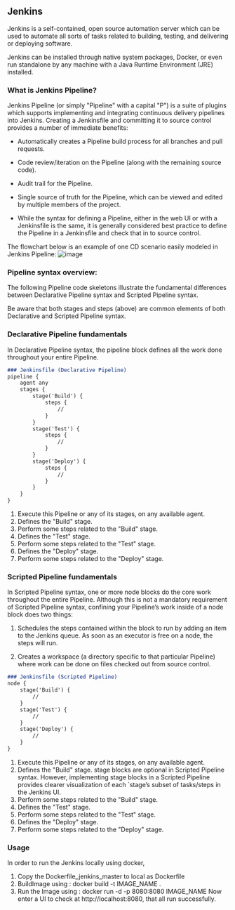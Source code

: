 ## Jenkins

Jenkins is a self-contained, open source automation server which can be used to automate all sorts of tasks related to building, testing, and delivering or deploying software.

Jenkins can be installed through native system packages, Docker, or even run standalone by any machine with a Java Runtime Environment (JRE) installed.

### What is Jenkins Pipeline?

Jenkins Pipeline (or simply "Pipeline" with a capital "P") is a suite of plugins which supports implementing and integrating continuous delivery pipelines into Jenkins.
Creating a Jenkinsfile and committing it to source control provides a number of immediate benefits:

- Automatically creates a Pipeline build process for all branches and pull requests.

- Code review/iteration on the Pipeline (along with the remaining source code).

- Audit trail for the Pipeline.

- Single source of truth for the Pipeline, which can be viewed and edited by multiple members of the project.

- While the syntax for defining a Pipeline, either in the web UI or with a Jenkinsfile is the same, it is generally considered best practice to define the Pipeline in a Jenkinsfile and check that in to source control.

The flowchart below is an example of one CD scenario easily modeled in Jenkins Pipeline:
![image](https://user-images.githubusercontent.com/94677918/151970164-244f05fa-804c-44f6-bce6-7cd4486e50e1.png)

### Pipeline syntax overview:
The following Pipeline code skeletons illustrate the fundamental differences between Declarative Pipeline syntax and Scripted Pipeline syntax.

Be aware that both stages and steps (above) are common elements of both Declarative and Scripted Pipeline syntax.

### Declarative Pipeline fundamentals
In Declarative Pipeline syntax, the pipeline block defines all the work done throughout your entire Pipeline.

```markdown
### Jenkinsfile (Declarative Pipeline)
pipeline {
    agent any 
    stages {
        stage('Build') { 
            steps {
                // 
            }
        }
        stage('Test') { 
            steps {
                // 
            }
        }
        stage('Deploy') { 
            steps {
                // 
            }
        }
    }
}
```
1. Execute this Pipeline or any of its stages, on any available agent.
2. Defines the "Build" stage.
3. Perform some steps related to the "Build" stage.
4. Defines the "Test" stage.
5. Perform some steps related to the "Test" stage.
6. Defines the "Deploy" stage.
7. Perform some steps related to the "Deploy" stage.

### Scripted Pipeline fundamentals
In Scripted Pipeline syntax, one or more node blocks do the core work throughout the entire Pipeline. Although this is not a mandatory requirement of Scripted Pipeline syntax, confining your Pipeline’s work inside of a node block does two things:

1. Schedules the steps contained within the block to run by adding an item to the Jenkins queue. As soon as an executor is free on a node, the steps will run.

2. Creates a workspace (a directory specific to that particular Pipeline) where work can be done on files checked out from source control.

```markdown
### Jenkinsfile (Scripted Pipeline)
node {  
    stage('Build') { 
        // 
    }
    stage('Test') { 
        // 
    }
    stage('Deploy') { 
        // 
    }
}
```
1. 	Execute this Pipeline or any of its stages, on any available agent.
2. Defines the "Build" stage. stage blocks are optional in Scripted Pipeline syntax. However, implementing stage blocks in a Scripted Pipeline provides clearer visualization of each `stage’s subset of tasks/steps in the Jenkins UI.
3. Perform some steps related to the "Build" stage.
4. Defines the "Test" stage.
5. Perform some steps related to the "Test" stage.
6. Defines the "Deploy" stage.
7. Perform some steps related to the "Deploy" stage.

### Usage

In order to run the Jenkins locally using docker,
1. Copy the Dockerfile_jenkins_master to local as Dockerfile
2. BuildImage using : docker build -t IMAGE_NAME .
3. Run the Image using : docker run -d -p 8080:8080 IMAGE_NAME
Now enter a UI to check at http://localhost:8080, that all run successfully.


